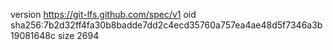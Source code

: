 version https://git-lfs.github.com/spec/v1
oid sha256:7b2d32ff4fa30b8badde7dd2c4ecd35760a757ea4ae48d5f7346a3b19081648c
size 2694
